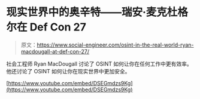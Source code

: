 # 现实世界中的奥辛特——瑞安·麦克杜格尔在 Def Con 27

> 原文：<https://www.social-engineer.com/osint-in-the-real-world-ryan-macdougall-at-def-con-27/>

社会工程师 Ryan MacDougall 讨论了 OSINT 如何让你在任何工作中更有效率。他还讨论了 OSINT 如何让你在现实世界中更加安全。

[https://www.youtube.com/embed/DSEGmdzs9Kg](https://www.youtube.com/embed/DSEGmdzs9Kg)